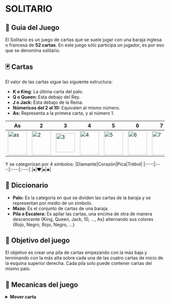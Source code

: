 # SOLITARIO
## 📝 Guia del Juego
El Solitario es un juego de cartas que se suele jugar con una baraja inglesa o francesa de **52 cartas**. En este juego sólo participa un jugador, es por eso que se denomina solitario.

## 🃏 Cartas
El valor de las cartas sigue las siguiente estructura:
- **K o King**: La última carta del palo.
- **Q o Queen:** Esta debajo del Rey.
- **J o Jack:** Esta debajo de la Reina.
- **Númericos del 2 al 10:** Equivalen al mismo número. 
- **As:** Representa a la primera carta, y al número 1.

|As|2|3|4|5|6|7|8|9|10|Jack|Queen|King|
|--- |--- |--- |--- |--- |--- |--- |--- |--- |--- |--- |--- |--- |
|<img src="https://i.ibb.co/qjppzpg/as.png" alt="as" border="0" width="60px" height="75px"> |<img src="https://i.ibb.co/87nShGr/2.png" alt="2" border="0" width="60px" height="75px"> |<img src="https://i.ibb.co/Rht0XzD/3.png" alt="3" border="0" width="60px"> |<img src="https://i.ibb.co/3WnXWD9/4.png" alt="4" border="0" width="60px" height="75px"> |<img src="https://i.ibb.co/qWcgvFG/5.png" alt="5" border="0" width="60px" height="75px"> |<img src="https://i.ibb.co/n7CtQLK/6.png" alt="6" border="0" width="60px" height="75px"> |<img src="https://i.ibb.co/d2y05sJ/7.png" alt="7" border="0" width="60px" height="75px"> |<img src="https://i.ibb.co/HrRPBtR/8.png" alt="8" border="0" width="60px" height="75px"> |<img src="https://i.ibb.co/QfC7C2n/9.png" alt="9" border="0" width="60px" height="75px"> |<img src="https://i.ibb.co/tXV4pk3/10.png" alt="10" border="0" width="60px" height="75px">|<img src="https://i.ibb.co/Sv3pdp8/j.png" alt="j" border="0" width="60px" height="75px"> |<img src="https://i.ibb.co/1qRNn6f/q.png" alt="q" border="0" width="60px" height="75px"> |<img src="https://i.ibb.co/NYfsgPg/k.png" alt="k" border="0" width="60px" height="75px"> |

Y se categorizan por 4 simbolos:
|Diamante|Corazón|Pica|Trébol|
|:---:|:---:|:---:|:---:|
|♦️|♥️|♠|♣️|
## 📖 Diccionario
 - **Palo:** Es la categoria en que se dividen las cartas de la baraja y se representan por medio de un simbolo.
 - **Mazo:** Es el conjunto de cartas de una baraja.
 - **Pila o Escalera:** Es apilar las cartas, una encima de otra de manera descencente {King, Queen, Jack, 10, ..., As} alternando sus colores {Rojo, Negro, Rojo, Negro, ...}

## 🎯 Objetivo del juego
El objetivo es crear una pila de cartas empezando con la más baja y terminando con la más alta sobre cada una de las cuatro cartas de inicio de la esquina superior derecha. Cada pila solo puede contener cartas del mismo palo.  

## 🦾 Mecanicas del juego
<details><summary><b>Mover carta</b></summary>
Haciendo uso del cursor, el usuario podrá tomar una carta y moverla para apilarla sobre otra carta, ya sea para formar una escalera o para moverla al mazo final por palo.
 
**Estructura(Expander):**
```mermaid
flowchart LR
A(A) --> B(B)

style A fill:#E54B4D,color:#fff
style B fill:#232425,color:#fff
```
 **Diagrama de flujo (Expander)**
```mermaid
flowchart TB;
subgraph MESA
Start([INICIO]) --> T1["Se selecciona la carta"];
T1-->T2["Se mueve la carta de la <b>posicion A</b> a la <b>posicion B</b>"];
T2-->wasMoveToPile{"¿Se mueve la carta la posicion inicial?"};
wasMoveToPile--NO---->T3["Se selecciona la columna"];
wasMoveToPile--SI---->T4["Se selecciona la pila"];
subgraph COLUMNAS
T3-->isColumnEmpty{"¿Está la columna vacía?"};
isColumnEmpty--SI-->isCardKing{"¿Tiene la carta el valor de Rey(K)?"};
isCardKing--NO-->setToInitialPosition["La carta regresa a su posicion inicial"];
isCardKing--SI-->newColumn["Se crea una nueva columna"];
isColumnEmpty--NO-->hasNotSameColor{"¿Es el color de la carta A diferente a la carta B"};
hasNotSameColor--NO-->setToInitialPosition;
hasNotSameColor--SI-->isLowerTo{"¿Es el valor de la carta A menor que el valor de la carta B?"};
isLowerTo--NO-->setToInitialPosition;
isLowerTo--SI-->Result["La carta A se apila sobre la carta B"];
setToInitialPosition --> End([FINAL]);
Result-->End;
newColumn-->End;
end
subgraph PILAS DE INICIO
T4-->isPileEmpty{"¿Está la pila vacia?"};
isPileEmpty--SI-->isCardAs{"¿Tiene la carta el valor de un AS?"};
isCardAs--NO-->setToInitialPosition2;
isCardAs--SI-->newPalo["Se coloca la carta iniciando un palo"];
isPileEmpty--NO-->isSamePalo{"¿Es la carta A del mismo palo que la carta B?"};
isSamePalo--NO-->setToInitialPosition2;
isSamePalo--SI-->isUpperTo{"¿Es el valor de la carta A mayor que el valor de la carta B?"};
isUpperTo--SI-->Result2["La carta A se apila sobre la carta B"];
isUpperTo--NO-->setToInitialPosition2["La carta regresa a su posicion inicial"];
setToInitialPosition2-->End2([FINAL]);
Result2-->End2;
end
end
```
</details>

